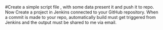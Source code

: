 #Create a simple script file , with some data present it and push it to repo. Now Create a project in Jenkins connected to your GitHub repository. When a commit is made to your repo, automatically build must get triggered from Jenkins and the output must be shared to me via email.
